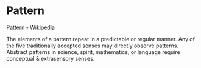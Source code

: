 # Pattern

[Pattern - Wikipedia](https://en.wikipedia.org/wiki/Pattern)

The elements of a pattern repeat in a predictable or regular manner. Any of the five traditionally accepted senses may directly observe patterns. Abstract patterns in science, spirit, mathematics, or language require conceptual & extrasensory senses.
